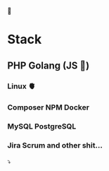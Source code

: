 🐻
# Stack
## PHP Golang (JS 💩)
### Linux 🫀
### Composer NPM Docker
### MySQL PostgreSQL
### Jira Scrum and other shit...

⤵️
